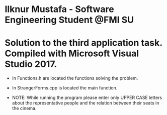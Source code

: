 # Ilknur Mustafa - Software Engineering Student @FMI SU

# Solution to the third application task. Compiled with Microsoft Visual Studio 2017.
 
 - In Functions.h are located the functions solving the problem. 
 - In StrangerForms.cpp is located the main function.
 
 
 - NOTE: While running the program please enter only UPPER CASE letters about the representative people and the relation between their seats in the cinema. 